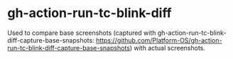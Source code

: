 # gh-action-run-tc-blink-diff
Used to compare base screenshots (captured with gh-action-run-tc-blink-diff-capture-base-snapshots: https://github.com/Platform-OS/gh-action-run-tc-blink-diff-capture-base-snapshots) with actual screenshots.
